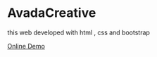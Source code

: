 # AvadaCreative

this web developed with html , css and bootstrap

<a href="https://hosein-ghodrati.github.io/AvadaCreative/">Online Demo</a>
